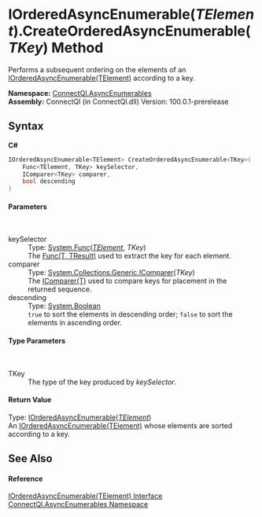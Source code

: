 # IOrderedAsyncEnumerable(*TElement*).CreateOrderedAsyncEnumerable(*TKey*) Method 
 

Performs a subsequent ordering on the elements of an <a href="T_ConnectQl_AsyncEnumerables_IOrderedAsyncEnumerable_1">IOrderedAsyncEnumerable(TElement)</a> according to a key.

**Namespace:**&nbsp;<a href="N_ConnectQl_AsyncEnumerables">ConnectQl.AsyncEnumerables</a><br />**Assembly:**&nbsp;ConnectQl (in ConnectQl.dll) Version: 100.0.1-prerelease

## Syntax

**C#**<br />
``` C#
IOrderedAsyncEnumerable<TElement> CreateOrderedAsyncEnumerable<TKey>(
	Func<TElement, TKey> keySelector,
	IComparer<TKey> comparer,
	bool descending
)

```


#### Parameters
&nbsp;<dl><dt>keySelector</dt><dd>Type: <a href="http://msdn2.microsoft.com/en-us/library/bb549151" target="_blank">System.Func</a>(<a href="T_ConnectQl_AsyncEnumerables_IOrderedAsyncEnumerable_1">*TElement*</a>, *TKey*)<br />The <a href="http://msdn2.microsoft.com/en-us/library/bb549151" target="_blank">Func(T, TResult)</a> used to extract the key for each element.</dd><dt>comparer</dt><dd>Type: <a href="http://msdn2.microsoft.com/en-us/library/8ehhxeaf" target="_blank">System.Collections.Generic.IComparer</a>(*TKey*)<br />The <a href="http://msdn2.microsoft.com/en-us/library/8ehhxeaf" target="_blank">IComparer(T)</a> used to compare keys for placement in the returned sequence.</dd><dt>descending</dt><dd>Type: <a href="http://msdn2.microsoft.com/en-us/library/a28wyd50" target="_blank">System.Boolean</a><br />`true` to sort the elements in descending order; `false` to sort the elements in ascending order.</dd></dl>

#### Type Parameters
&nbsp;<dl><dt>TKey</dt><dd>The type of the key produced by *keySelector*.</dd></dl>

#### Return Value
Type: <a href="T_ConnectQl_AsyncEnumerables_IOrderedAsyncEnumerable_1">IOrderedAsyncEnumerable</a>(<a href="T_ConnectQl_AsyncEnumerables_IOrderedAsyncEnumerable_1">*TElement*</a>)<br />An <a href="T_ConnectQl_AsyncEnumerables_IOrderedAsyncEnumerable_1">IOrderedAsyncEnumerable(TElement)</a> whose elements are sorted according to a key.

## See Also


#### Reference
<a href="T_ConnectQl_AsyncEnumerables_IOrderedAsyncEnumerable_1">IOrderedAsyncEnumerable(TElement) Interface</a><br /><a href="N_ConnectQl_AsyncEnumerables">ConnectQl.AsyncEnumerables Namespace</a><br />